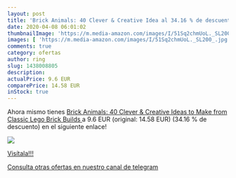 ```yaml
---
layout: post
title: 'Brick Animals: 40 Clever & Creative Idea al 34.16 % de descuento'
date: 2020-04-08 06:01:02
thumbnailImage: 'https://m.media-amazon.com/images/I/51Sq2chmUoL._SL200_.jpg'
images: [ 'https://m.media-amazon.com/images/I/51Sq2chmUoL._SL200_.jpg' ]
comments: true
category: ofertas
author: ring
slug: 1438008805
description:
actualPrice: 9.6 EUR
comparePrice: 14.58 EUR
inStock: true
---
```


Ahora mismo tienes [Brick Animals: 40 Clever & Creative Ideas to Make from Classic Lego  Brick Builds ](https://www.amazon.com/dp/1438008805/?tag=redken08-20) a 9.6 EUR (original: 14.58 EUR) (34.16 %  de descuento) en el siguiente enlace!

[![](https://m.media-amazon.com/images/I/51Sq2chmUoL._SL200_.jpg)](https://www.amazon.com/dp/1438008805/?tag=redken08-20)

[Visítala!!!](https://www.amazon.com/dp/1438008805/?tag=redken08-20)

[Consulta otras ofertas en nuestro canal de telegram](https://t.me/s/ofertas25)
